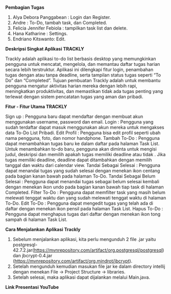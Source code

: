 **Pembagian Tugas**

1. Alya Debora Panggabean : Login dan Register.
2. Andre : To-Do, tambah task, dan Completed.
3. Felicia Jennifer Febiola : tampilkan task list dan delete.
4. Hana Katharine : Settings.
5. Endriano Kitswanto: Edit.

**Deskripsi Singkat Aplikasi TRACKLY**

Trackly adalah aplikasi to-do list berbasis desktop yang memungkinkan pengguna untuk mencatat, mengelola, dan memantau daftar tugas harian secara lebih terstruktur. Aplikasi ini dilengkapi fitur login, penambahan tugas dengan atau tanpa deadline, serta tampilan status tugas seperti “To Do” dan “Completed”.
Tujuan pembuatan Trackly adalah untuk membantu pengguna mengatur aktivitas harian mereka dengan lebih rapi, meningkatkan produktivitas, dan memastikan tidak ada tugas penting yang terlewat dengan sistem pencatatan tugas yang aman dan pribadi.

**Fitur - Fitur Utama TRACKLY**

Sign up : Pengguna baru dapat mendaftar dengan membuat akun menggunakan username, password dan email.
Login : Pengguna yang sudah terdaftar dapat masuk menggunakan akun mereka untuk mengakses data To-Do List Pribadi.
Edit Profil : Pengguna bisa edit profil seperti ubah nama pengguna, foto, dan nomor handphone.
Tambah To-Do : Pengguna dapat menambahkan tugas baru ke dalam daftar pada halaman Task List. Untuk menambahkan to-do baru, pengguna akan diminta untuk mengisi judul, deskripsi dan memilih apakah tugas memiliki deadline atau tidak . Jika tugas memiliki deadline, deadline dapat ditambahkan dengan memilih tanggal dan waktu dari calendar view.
Tandai Sebagai Selesai : Pengguna dapat menandai tugas yang sudah selesai dengan menekan ikon centang pada bagian kanan bawah pada halaman To-Do.
Tandai Sebagai Belum Selesai : Pengguna dapat menandai tugas sebagai belum selesai kembali dengan menekan ikon undo pada bagian kanan bawah tiap task di halaman Completed.
Filter To-Do : Pengguna dapat memfilter task yang masih belum melewati tenggat waktu dan yang sudah melewati tenggat waktu di halaman To-Do.
Edit To-Do : Pengguna dapat mengedit tugas yang telah ada di daftar dengan menekan ikon pensil pada halaman Task List.
Hapus To-Do : Pengguna dapat menghapus tugas dari daftar dengan menekan ikon tong sampah di halaman Task List.

**Cara Menjalankan Aplikasi Trackly**

1. Sebelum menjalankan aplikasi, kita perlu mengunduh 2 file .jar yaitu postgresql-42.7.2.jar(https://mvnrepository.com/artifact/org.postgresql/postgresql) dan jbcrypt-0.4.jar (https://mvnrepository.com/artifact/org.mindrot/jbcrypt).
2. Setelah mengunduh kemudian masukan file jar ke dalam directory intellij dengan menekan File -> Project Structure -> libraries.
3. Setelah selesai, maka aplikasi dapat dijalankan melalui Main.java.

**Link Presentasi YouTube**
